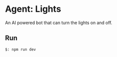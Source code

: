# Agent: Lights

An AI powered bot that can turn the lights on and off.

## Run

```bash
$: npm run dev
```
